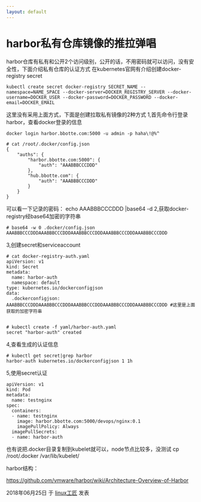 ```yaml
---
layout: default
---
```


# harbor私有仓库镜像的推拉弹唱

harbor仓库有私有和公开2个访问级别，公开的话，不用密码就可以访问，没有安全性，下面介绍私有仓库的认证方式
在kubernetes官网有介绍创建docker-registry secret

```
kubectl create secret docker-registry SECRET_NAME --namespace=NAME_SPACE --docker-server=DOCKER_REGISTRY_SERVER --docker-username=DOCKER_USER --docker-password=DOCKER_PASSWORD --docker-email=DOCKER_EMAIL
```

这里没有采用上面方式，下面是创建拉取私有镜像的2种方式
1,首先命令行登录harbor，查看docker登录的信息

```
docker login harbor.bbotte.com:5000 -u admin -p haha\!@%^
 
# cat /root/.docker/config.json 
{
	"auths": {
		"harbor.bbotte.com:5000": {
			"auth": "AAABBBCCCDDD"
		},
		"hub.bbotte.com": {
			"auth": "AAABBBCCCDDD"
		}
	}
}
```

可以看一下记录的密码： echo AAABBBCCCDDD |base64 -d
2,获取docker-registry经base64加密的字符串

```
# base64 -w 0 .docker/config.json 
AAABBBCCCDDDAAABBBCCCDDDAAABBBCCCDDDAAABBBCCCDDDAAABBBCCCDDD
```

3,创建secret和serviceaccount

```
# cat docker-registry-auth.yaml
apiVersion: v1
kind: Secret
metadata:
  name: harbor-auth
  namespace: default
type: kubernetes.io/dockerconfigjson
data:
  .dockerconfigjson: AAABBBCCCDDDAAABBBCCCDDDAAABBBCCCDDDAAABBBCCCDDDAAABBBCCCDDD #这里是上面获取的加密字符串
 
 
# kubectl create -f yaml/harbor-auth.yaml 
secret "harbor-auth" created
```

4,查看生成的认证信息

```
# kubectl get secret|grep harbor
harbor-auth kubernetes.io/dockerconfigjson 1 1h
```

5,使用secret认证

```
apiVersion: v1
kind: Pod
metadata:
  name: testnginx
spec:
  containers:
  - name: testnginx
    image: harbor.bbotte.com:5000/devops/nginx:0.1
    imagePullPolicy: Always
  imagePullSecrets:
  - name: harbor-auth
```

也有说把.docker目录复制到kubelet就可以，node节点比较多，没测试
cp /root/.docker /var/lib/kubelet/

harbor结构：

<https://github.com/vmware/harbor/wiki/Architecture-Overview-of-Harbor>

2018年06月25日 于 [linux工匠](https://bbotte.github.io/) 发表